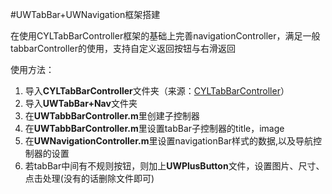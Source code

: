 #UWTabBar+UWNavigation框架搭建

在使用CYLTabBarController框架的基础上完善navigationController，满足一般tabbarController的使用，支持自定义返回按钮与右滑返回

使用方法：

1. 导入**CYLTabBarController**文件夹（来源：[CYLTabBarController](https://github.com/ChenYilong/CYLTabBarController)）
2. 导入**UWTabBar+Nav**文件夹
3. 在**UWTabbBarController.m**里创建子控制器
4. 在**UWTabbBarController.m**里设置tabBar子控制器的title，image
5. 在**UWNavigationController.m**里设置navigationBar样式的数据,以及导航控制器的设置
6. 若tabBar中间有不规则按钮，则加上**UWPlusButton**文件，设置图片、尺寸、点击处理(没有的话删除文件即可)


